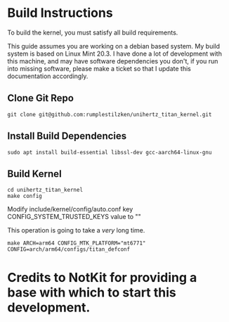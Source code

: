 # Build Instructions
To build the kernel, you must satisfy all build requirements.

This guide assumes you are working on a debian based system. My build system is based on Linux Mint 20.3.
I have done a lot of development with this machine, and may have software dependencies you don't, if you run into missing software, please make a ticket so that I update this documentation accordingly.

## Clone Git Repo
```
git clone git@github.com:rumplestilzken/unihertz_titan_kernel.git
```
## Install Build Dependencies 
```
sudo apt install build-essential libssl-dev gcc-aarch64-linux-gnu
```
## Build Kernel 
```
cd unihertz_titan_kernel
make config
```

Modify include/kernel/config/auto.conf key CONFIG_SYSTEM_TRUSTED_KEYS value to ""

This operation is going to take a *very* long time.
```
make ARCH=arm64 CONFIG_MTK_PLATFORM="mt6771" CONFIG=arch/arm64/configs/titan_defconf
```

# Credits to NotKit for providing a base with which to start this development.

